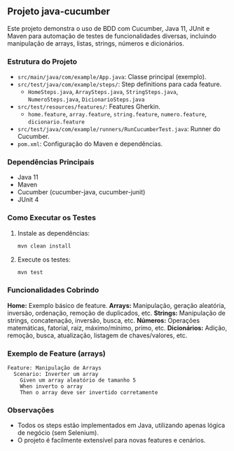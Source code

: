 ## Projeto java-cucumber

Este projeto demonstra o uso de BDD com Cucumber, Java 11, JUnit e Maven para automação de testes de funcionalidades diversas, incluindo manipulação de arrays, listas, strings, números e dicionários.

### Estrutura do Projeto

- `src/main/java/com/example/App.java`: Classe principal (exemplo).
- `src/test/java/com/example/steps/`: Step definitions para cada feature.
  - `HomeSteps.java`, `ArraySteps.java`, `StringSteps.java`, `NumeroSteps.java`, `DicionarioSteps.java`
- `src/test/resources/features/`: Features Gherkin.
  - `home.feature`, `array.feature`, `string.feature`, `numero.feature`, `dicionario.feature`
- `src/test/java/com/example/runners/RunCucumberTest.java`: Runner do Cucumber.
- `pom.xml`: Configuração do Maven e dependências.

### Dependências Principais

- Java 11
- Maven
- Cucumber (cucumber-java, cucumber-junit)
- JUnit 4

### Como Executar os Testes

1. Instale as dependências:
   ```sh
   mvn clean install
   ```
2. Execute os testes:
   ```sh
   mvn test
   ```

### Funcionalidades Cobrindo

**Home:** Exemplo básico de feature.
**Arrays:** Manipulação, geração aleatória, inversão, ordenação, remoção de duplicados, etc.
**Strings:** Manipulação de strings, concatenação, inversão, busca, etc.
**Números:** Operações matemáticas, fatorial, raiz, máximo/mínimo, primo, etc.
**Dicionários:** Adição, remoção, busca, atualização, listagem de chaves/valores, etc.

### Exemplo de Feature (arrays)

```gherkin
Feature: Manipulação de Arrays
  Scenario: Inverter um array
    Given um array aleatório de tamanho 5
    When inverto o array
    Then o array deve ser invertido corretamente
```

### Observações

- Todos os steps estão implementados em Java, utilizando apenas lógica de negócio (sem Selenium).
- O projeto é facilmente extensível para novas features e cenários.
